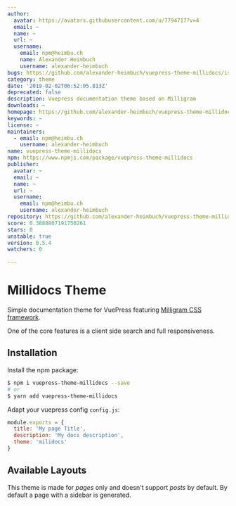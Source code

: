 ```yaml
---
author:
  avatar: https://avatars.githubusercontent.com/u/7794717?v=4
  email: ~
  name: ~
  url: ~
  username:
    email: npm@heimbu.ch
    name: Alexander Heimbuch
    username: alexander-heimbuch
bugs: https://github.com/alexander-heimbuch/vuepress-theme-millidocs/issues
category: theme
date: '2019-02-02T06:52:05.813Z'
deprecated: false
description: Vuepress documentation theme based on Milligram
downloads: ~
homepage: https://github.com/alexander-heimbuch/vuepress-theme-millidocs#readme
keywords: ~
license: ~
maintainers:
  - email: npm@heimbu.ch
    username: alexander-heimbuch
name: vuepress-theme-millidocs
npm: https://www.npmjs.com/package/vuepress-theme-millidocs
publisher:
  avatar: ~
  email: ~
  name: ~
  url: ~
  username:
    email: npm@heimbu.ch
    username: alexander-heimbuch
repository: https://github.com/alexander-heimbuch/vuepress-theme-millidocs
score: 0.3888807191750261
stars: 0
unstable: true
version: 0.5.4
watchers: 0

---
```


# Millidocs Theme

Simple documentation theme for VuePress featuring [Milligram CSS framework](http://milligram.io/).

One of the core features is a client side search and full responsiveness.

## Installation

Install the npm package:

```bash
$ npm i vuepress-theme-millidocs --save
# or
$ yarn add vuepress-theme-millidocs
```

Adapt your vuepress config `config.js`:

```js
module.exports = {
  title: 'My page Title',
  description: 'My docs description',
  theme: 'milidocs'
}
```

## Available Layouts

This theme is made for _pages_ only and doesn't support _posts_ by default. By default a page with a sidebar is generated.
